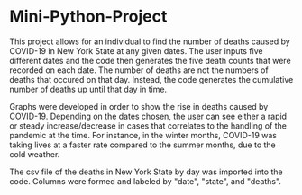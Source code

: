 # Mini-Python-Project

This project allows for an individual to find the number of deaths caused by COVID-19 in New York State at any given dates. The user inputs five different dates and the code then generates the five death counts that were recorded on each date. The number of deaths are not the numbers of deaths that occured on that day. Instead, the code generates the cumulative number of deaths up until that day in time.

Graphs were developed in order to show the rise in deaths caused by COVID-19. Depending on the dates chosen, the user can see either a rapid or steady increase/decrease in cases that correlates to the handling of the pandemic at the time. For instance, in the winter months, COVID-19 was taking lives at a faster rate compared to the summer months, due to the cold weather. 

The csv file of the deaths in New York State by day was imported into the code. Columns were formed and labeled by "date", "state", and "deaths".
